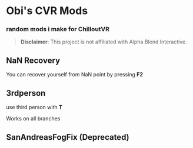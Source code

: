 # Obi's CVR Mods

### random mods i make for ChilloutVR

> **Disclaimer**: This project is not affiliated with Alpha Blend Interactive.

## NaN Recovery
You can recover yourself from NaN point by pressing **F2**


## 3rdperson
use third person with **T**

Works on all branches


## SanAndreasFogFix (Deprecated)
